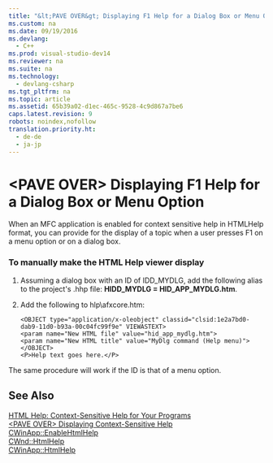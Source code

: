 ```yaml
---
title: "&lt;PAVE OVER&gt; Displaying F1 Help for a Dialog Box or Menu Option"
ms.custom: na
ms.date: 09/19/2016
ms.devlang: 
  - C++
ms.prod: visual-studio-dev14
ms.reviewer: na
ms.suite: na
ms.technology: 
  - devlang-csharp
ms.tgt_pltfrm: na
ms.topic: article
ms.assetid: 65b39a02-d1ec-465c-9528-4c9d867a7be6
caps.latest.revision: 9
robots: noindex,nofollow
translation.priority.ht: 
  - de-de
  - ja-jp
---
```

# &lt;PAVE OVER&gt; Displaying F1 Help for a Dialog Box or Menu Option
When an MFC application is enabled for context sensitive help in HTMLHelp format, you can provide for the display of a topic when a user presses F1 on a menu option or on a dialog box.  
  
### To manually make the HTML Help viewer display  
  
1.  Assuming a dialog box with an ID of IDD_MYDLG, add the following alias to the project's .hhp file: **HIDD_MYDLG = HID_APP_MYDLG.htm**.  
  
2.  Add the following to hlp\afxcore.htm:  
  
    ```  
    <OBJECT type="application/x-oleobject" classid="clsid:1e2a7bd0-dab9-11d0-b93a-00c04fc99f9e" VIEWASTEXT>  
    <param name="New HTML file" value="hid_app_mydlg.htm">  
    <param name="New HTML title" value="MyDlg command (Help menu)">  
    </OBJECT>  
    <P>Help text goes here.</P>  
    ```  
  
 The same procedure will work if the ID is that of a menu option.  
  
## See Also  
 [HTML Help: Context-Sensitive Help for Your Programs](../vs140/HTML-Help--Context-Sensitive-Help-for-Your-Programs.md)   
 [<PAVE OVER\> Displaying Context-Sensitive Help](../vs140/-PAVE-OVER--Displaying-Context-Sensitive-Help.md)   
 [CWinApp::EnableHtmlHelp](../vs140/CWinApp--EnableHtmlHelp.md)   
 [CWnd::HtmlHelp](../vs140/CWnd--HtmlHelp.md)   
 [CWinApp::HtmlHelp](../vs140/CWinApp--HtmlHelp.md)